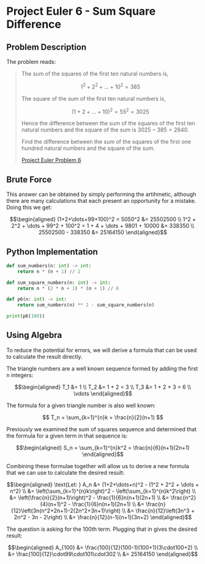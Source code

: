 # Project Euler 6 - Sum Square Difference

## Problem Description
The problem reads:

> The sum of the squares of the first ten natural numbers is,
>
> $$1^2+2^2+\dots+10^2 = 385$$
>
> The square of the sum of the first ten natural numbers is,
>
> $$(1+2+\dots+10)^2 = 55^2 = 3025$$
> 
> Hence the difference between the sum of the squares of the first ten natural
> numbers and the square of the sum is $3025-385=2640$.
> 
> Find the difference between the sum of the squares of the first one hundred
> natural numbers and the square of the sum.
>
> [Project Euler Problem 6](https://projecteuler.net/problem=6)

## Brute Force
This answer can be obtained by simply performing the artihmetic, although there
are many calculations that each present an opportunity for a mistake. Doing this
we get:

$$\begin{aligned}
    (1+2+\dots+99+100)^2 = 5050^2 &= 25502500 \\
    1^2 + 2^2 + \dots + 99^2 + 100^2 = 1 + 4 + \dots + 9801 + 10000 &= 338350 \\
    25502500 - 338350 &= 25164150
\end{aligned}$$

## Python Implementation
``` python
def sum_numbers(n: int) -> int:
    return n * (n + 1) // 2

def sum_square_numbers(n: int) -> int:
    return n * (2 * n + 1) * (n + 1) // 6

def p6(n: int) -> int:
    return sum_numbers(n) ** 2 - sum_square_numbers(n)

print(p6(100))
```

## Using Algebra
To reduce the potential for errors, we will derive a formula that can be used to
calculate the result directly.

The triangle numbers are a well known sequence formed by adding the first n
integers:

$$\begin{aligned}
    T_1 &= 1 \\
    T_2 &= 1 + 2 = 3 \\
    T_3 &= 1 + 2 + 3 = 6 \\
    \vdots
\end{aligned}$$

The formula for a given triangle number is also well known:

$$ T_n = \sum_{k=1}^{n}k = \frac{n}{2}(n+1) $$

Previously we examined the sum of squares sequence and determined that the
formula for a given term in that sequence is:

$$\begin{aligned}
    S_n = \sum_{k=1}^{n}k^2 = \frac{n}{6}(n+1)(2n+1)
\end{aligned}$$

Combining these formulae together will allow us to derive a new formula that we
can use to calculate the desired result:

$$\begin{aligned}
    \text{Let: } A_n &= (1+2+\dots+n)^2 - (1^2 + 2^2 + \dots + n^2) \\
    &= \left(\sum_{k=1}^{n}k\right)^2 - \left(\sum_{k=1}^{n}k^2\right) \\
    &= \left(\frac{n}{2}(n+1)\right)^2 - \frac{1}{6}n(n+1)(2n+1) \\
    &= \frac{n^2}{4}(n+1)^2 - \frac{1}{6}n(n+1)(2n+1) \\
    &= \frac{n}{12}\left(3n(n^2+2n+1)-2(2n^2+3n+1)\right) \\
    &= \frac{n}{12}\left(3n^3 + 2n^2 - 3n - 2\right) \\
    &= \frac{n}{12}(n-1)(n+1)(3n+2)
\end{aligned}$$

The question is asking for the 100th term. Plugging that in gives the desired
result:

$$\begin{aligned}
    A_{100} &= \frac{100}{12}(100-1)(100+1)(3\cdot100+2) \\
    &= \frac{100}{12}\cdot99\cdot101\cdot302 \\
    &= 25164150
\end{aligned}$$
